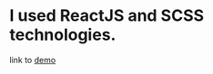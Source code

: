 # I used ReactJS and SCSS technologies.
link to [demo](https://nazariisova.github.io/react-bikcraft/)
